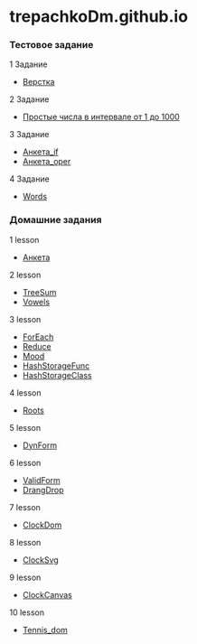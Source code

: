 # trepachkoDm.github.io

### Тестовое задание

1 Задание 
* [Верстка](https://trepachkodm.github.io/test/site.html)

2 Задание
* [Простые числа в интервале от 1 до 1000](https://trepachkodm.github.io/test/simply.html)

3 Задание
* [Анкета_if](https://trepachkodm.github.io/test/anketa_if.html)
* [Анкета_oper](https://trepachkoDm.github.io/test/anketa_oper.html)

4 Задание
* [Words](https://trepachkoDm.github.io/test/words.html)

### Домашние задания

1 lesson 
* [Анкета](https://trepachkoDm.github.io/lesson1/anketa.html)

2 lesson
* [TreeSum](https://trepachkoDm.github.io/lesson2/treeSum.html)
* [Vowels](https://trepachkoDm.github.io/lesson2/vowels.html)

3 lesson
* [ForEach](https://trepachkoDm.github.io/lesson3/forEach.html)
* [Reduce](https://trepachkoDm.github.io/lesson3/reduce.html)
* [Mood](https://trepachkoDm.github.io/lesson3/Mood.html)
* [HashStorageFunc](https://trepachkoDm.github.io/lesson3/HashStorageFunc.html)
* [HashStorageClass](https://trepachkoDm.github.io/lesson3/DRINKS_HASH_CLASS.html)

4 lesson
* [Roots](https://trepachkoDm.github.io/lesson4/Roots2.html)

5 lesson
* [DynForm](https://trepachkoDm.github.io/lesson5/DYN_FORM.html)

6 lesson
* [ValidForm](https://trepachkoDm.github.io/Lesson6/VALID_FORM.html)    
* [DrangDrop](https://trepachkoDm.github.io/Lesson6/DRAGNDROP.html)

7 lesson
* [СlockDom](https://trepachkoDm.github.io/lesson7/clockDom.html)  
          
8 lesson
* [СlockSvg](https://trepachkoDm.github.io/lesson8/clockSvg.html)
  
9 lesson
* [СlockCanvas](https://trepachkoDm.github.io/lesson9/clockCanvas.html)   

10 lesson
* [Tennis_dom](https://trepachkoDm.github.io/lesson10/tennis.html)




       
